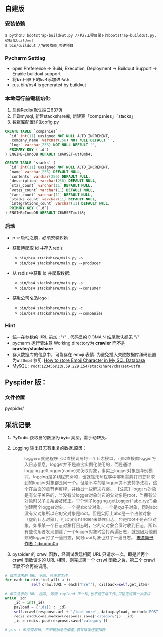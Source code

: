 ## 自建版
### 安装依赖
```shell
$ python3 bootstrap-buildout.py //执行工程目录下的bootstrap-buildout.py, 初始化buildout
$ bin/buildout //安装依赖,构建项目
```
### Pycharm Setting
* open Preference -> Build, Execution, Deployment -> Buildout Support -> Enable buildout support
* 将bin目录下的bs4添加进Path.
* p.s. bin/bs4 is generated by buildout

### 本地运行前需初始化:
   1. 启动Redis(默认端口6379)
   2. 启动mysql, 新建stackshare库, 新建表「companies」「stacks」
   3. 数据库配置详见cofig.py
```sql
CREATE TABLE `companies` (
  `id` int(11) unsigned NOT NULL AUTO_INCREMENT,
  `company_name` varchar(256) NOT NULL DEFAULT '',
  `logo` varchar(256) NOT NULL DEFAULT '',
  PRIMARY KEY (`id`)
) ENGINE=InnoDB DEFAULT CHARSET=utf8mb4;
```
```sql
CREATE TABLE `stacks` (
  `id` int(11) unsigned NOT NULL AUTO_INCREMENT,
  `name` varchar(256) DEFAULT NULL,
  `contents` varchar(256) DEFAULT NULL,
  `description` varchar(256) DEFAULT NULL,
  `star_count` varchar(11) DEFAULT NULL,
  `votes_count` varchar(11) DEFAULT NULL,
  `fans_count` varchar(11) DEFAULT NULL,
  `stacks_count` varchar(11) DEFAULT NULL,
  `integrations_count` varchar(11) DEFAULT NULL,
  PRIMARY KEY (`id`)
) ENGINE=InnoDB DEFAULT CHARSET=utf8;
```

### 启动
- p.s: 启动之前，必须安装依赖.

- 获取待爬取 id 并存入redis:
    - `bin/bs4 stackshare/main.py -p`
    - `bin/bs4 stackshare/main.py --producer`
- 从 redis 中获取 id 并爬取数据:
    - `bin/bs4 stackshare/main.py -s`
    - `bin/bs4 stackshare/main.py --consumer`
- 获取公司名及logo：
    - `bin/bs4 stackshare/main.py -c`
    - `bin/bs4 stackshare/main.py --companies`
    
    
 
### Hint
- 统一在参数的 URL 前加 : "/" , 代码里的 DOMAIN 结尾默认都无 "/"
- pycharm 运行请注意 Working directory为 __crawler__ 而不是 __crawler/stackshare__
- 存入数据库的信息中，可能存在 emoji 表情. 为避免插入失败数据库编码设置为`utf8mb4` 参见: [How to store Emoji Character in My SQL Database
](https://stackoverflow.com/questions/39463134/how-to-store-emoji-character-in-my-sql-database)
- MySQL :  `root:123456@139.59.229.154/stackshare?charset=utf8`

## Pyspider 版：
### 文件位置
pyspider/


## 采坑记录
1. PyRedis 获取出的数据为 byte 类型，需手动转换..
2. Logging 输出日志有重复的数据.原因：
    > loggers 就是程序可以直接调用的一个日志接口，可以直接向logger写入日志信息。logger并不是直接实例化使用的，而是通过logging.getLogger(name)来获取对象，事实上logger对象是单例模式，logging是多线程安全的，也就是无论程序中哪里需要打日志获取到的logger对象都是同一个。但是不幸的是logger并不支持多进程，这个在后面的章节再解释，并给出一些解决方案。
【注意】loggers对象是有父子关系的，当没有父logger对象时它的父对象是root，当拥有父对象时父子关系会被修正。举个例子logging.getLogger("abc.xyz")会创建两个logger对象，一个是abc父对象，一个是xyz子对象，同时abc没有父对象所以它的父对象是root。但是实际上abc是一个占位对象（虚的日志对象），可以没有handler来处理日志。但是root不是占位对象，如果某一个日志对象打日志时，它的父对象会同时收到日志，所以有些使用者发现创建了一个logger对象时会打两遍日志，就是因为他创建的logger打了一遍日志，同时root对象也打了一遍日志。
[来源简书 作者：doudou0o](http://www.jianshu.com/p/d615bf01e37b)

3. pyspider 的 crawl 函数，经调试发现相同 URL 只请求一次。即是若两个 crawl 函数请求的 URL 相同，则完成第一个 crawl 函数之后，第二个 crawl 函数不会再被调用。
```python
# 每次请求的 URL 不同，可正常工作 
for each in div.find_all('a'):
            self.crawl(URL + each['href'], callback=self.get_item) 
            
# 每次请求的 URL 相同, 即便 payload 不一样,也不能正常工作,只能完成第一次请求.
while _id:
    _id = int(_id)
    payload = {'ids[]': _id}
    self.crawl(response.url + '/load-more', data=payload, method='POST', callback=self.get_item)
    redis.sadd(consumedKey(response.save['category']), _id)
    _id = redis.rpop(response.save['category'])

# p.s : 未深究源码, 不知理解是否偏差,若有错误还望指教~
```
